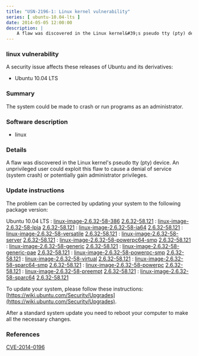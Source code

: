 ```yaml
---
title: "USN-2196-1: Linux kernel vulnerability"
series: [ ubuntu-10.04-lts ]
date: 2014-05-05 12:00:00
description: |
    A flaw was discovered in the Linux kernel&#39;s pseudo tty (pty) device. An unprivileged user could exploit this flaw to cause a denial of service (system crash) or potentially gain administrator privileges. 
--- 
```

 
### linux vulnerability

A security issue affects these releases of Ubuntu and its derivatives:

* Ubuntu 10.04 LTS

### Summary

The system could be made to crash or run programs as an administrator. 

### Software description

* linux 

### Details

A flaw was discovered in the Linux kernel&#39;s pseudo tty (pty) device. An unprivileged user could exploit this flaw to cause a denial of service (system crash) or potentially gain administrator privileges. 

### Update instructions

The problem can be corrected by updating your system to the following package version:

Ubuntu 10.04 LTS
 : [linux-image-2.6.32-58-386](https://launchpad.net/ubuntu/+source/linux) <span> [2.6.32-58.121](https://launchpad.net/ubuntu/+source/linux/2.6.32-58.121) </span> 
 : [linux-image-2.6.32-58-lpia](https://launchpad.net/ubuntu/+source/linux) <span> [2.6.32-58.121](https://launchpad.net/ubuntu/+source/linux/2.6.32-58.121) </span> 
 : [linux-image-2.6.32-58-ia64](https://launchpad.net/ubuntu/+source/linux) <span> [2.6.32-58.121](https://launchpad.net/ubuntu/+source/linux/2.6.32-58.121) </span> 
 : [linux-image-2.6.32-58-versatile](https://launchpad.net/ubuntu/+source/linux) <span> [2.6.32-58.121](https://launchpad.net/ubuntu/+source/linux/2.6.32-58.121) </span> 
 : [linux-image-2.6.32-58-server](https://launchpad.net/ubuntu/+source/linux) <span> [2.6.32-58.121](https://launchpad.net/ubuntu/+source/linux/2.6.32-58.121) </span> 
 : [linux-image-2.6.32-58-powerpc64-smp](https://launchpad.net/ubuntu/+source/linux) <span> [2.6.32-58.121](https://launchpad.net/ubuntu/+source/linux/2.6.32-58.121) </span> 
 : [linux-image-2.6.32-58-generic](https://launchpad.net/ubuntu/+source/linux) <span> [2.6.32-58.121](https://launchpad.net/ubuntu/+source/linux/2.6.32-58.121) </span> 
 : [linux-image-2.6.32-58-generic-pae](https://launchpad.net/ubuntu/+source/linux) <span> [2.6.32-58.121](https://launchpad.net/ubuntu/+source/linux/2.6.32-58.121) </span> 
 : [linux-image-2.6.32-58-powerpc-smp](https://launchpad.net/ubuntu/+source/linux) <span> [2.6.32-58.121](https://launchpad.net/ubuntu/+source/linux/2.6.32-58.121) </span> 
 : [linux-image-2.6.32-58-virtual](https://launchpad.net/ubuntu/+source/linux) <span> [2.6.32-58.121](https://launchpad.net/ubuntu/+source/linux/2.6.32-58.121) </span> 
 : [linux-image-2.6.32-58-sparc64-smp](https://launchpad.net/ubuntu/+source/linux) <span> [2.6.32-58.121](https://launchpad.net/ubuntu/+source/linux/2.6.32-58.121) </span> 
 : [linux-image-2.6.32-58-powerpc](https://launchpad.net/ubuntu/+source/linux) <span> [2.6.32-58.121](https://launchpad.net/ubuntu/+source/linux/2.6.32-58.121) </span> 
 : [linux-image-2.6.32-58-preempt](https://launchpad.net/ubuntu/+source/linux) <span> [2.6.32-58.121](https://launchpad.net/ubuntu/+source/linux/2.6.32-58.121) </span> 
 : [linux-image-2.6.32-58-sparc64](https://launchpad.net/ubuntu/+source/linux) <span> [2.6.32-58.121](https://launchpad.net/ubuntu/+source/linux/2.6.32-58.121) </span> 

To update your system, please follow these instructions: [https://wiki.ubuntu.com/Security/Upgrades](https://wiki.ubuntu.com/Security/Upgrades).

After a standard system update you need to reboot your computer to make all the necessary changes. 

### References

 [CVE-2014-0196](http://people.ubuntu.com/~ubuntu-security/cve/CVE-2014-0196)
 
